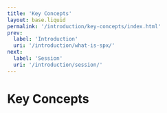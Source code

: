 ```yaml
---
title: 'Key Concepts'
layout: base.liquid
permalink: '/introduction/key-concepts/index.html'
prev:
  label: 'Introduction'
  uri: '/introduction/what-is-spx/'
next:
  label: 'Session'
  uri: '/introduction/session/'
---
```


# Key Concepts
